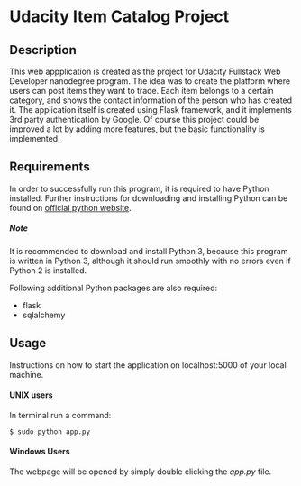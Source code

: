 # Udacity Item Catalog Project

## Description

This web appplication is created as the project for Udacity Fullstack Web Developer nanodegree program.
The idea was to create the platform where users can post items they want to trade. Each item belongs to a certain category, and shows the contact information of the person who has created it.
The application itself is created using Flask framework, and it implements 3rd party authentication by Google. Of course this project could be improved a lot by adding more features, but the basic functionality is implemented.

## Requirements

In order to successfully run this program, it is required to have Python installed. Further instructions for downloading and installing Python can be found on  [official python website](https://www.python.org/).
##### Note
It is recommended to download and install Python 3, because this program is written in Python 3, although it should run smoothly with no errors even if Python 2 is installed.

Following additional Python packages are also required:
- flask
- sqlalchemy

## Usage

Instructions on how to start the application on localhost:5000 of your local machine.

#### UNIX users
In terminal run a command:

`$ sudo python app.py`

#### Windows Users
The webpage will be opened by simply double clicking the *app.py* file.
